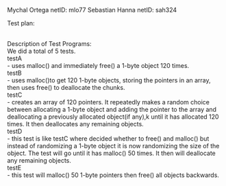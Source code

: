 Mychal Ortega netID: mlo77
Sebastian Hanna netID: sah324


Test plan:<br><br>

Description of Test Programs:<br>
We did a total of 5 tests. <br>
testA<br>
    - uses malloc() and immediately free() a 1-byte object 120 times.<br>
testB<br>
    - uses malloc()to get 120 1-byte objects, storing the pointers in an array, then uses free() to deallocate the chunks.<br>
testC<br>
    - creates an array of 120 pointers. It repeatedly makes a random choice between allocating a 1-byte object and adding the pointer to the array and deallocating a previously allocated object(if any),k until it has allocated 120 times. It then deallocates any remaining objects.<br>
testD<br>
    - this test is like testC where decided whether to free() and malloc() but instead of randomizing a 1-byte object it is now randomizing the size of the object. The test will go until it has malloc() 50 times. It then will deallocate any remaining objects.<br>
testE<br>
    - this test will malloc() 50 1-byte pointers then free() all objects backwards. <br>
